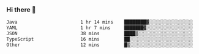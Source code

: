 ### Hi there 👋

<!--START_SECTION:waka-->

```txt
Java                       1 hr 14 mins    ████████▓░░░░░░░░░░░░░░░░   34.40 %
YAML                       1 hr 7 mins     ███████▓░░░░░░░░░░░░░░░░░   31.22 %
JSON                       38 mins         ████▒░░░░░░░░░░░░░░░░░░░░   17.78 %
TypeScript                 16 mins         ██░░░░░░░░░░░░░░░░░░░░░░░   07.57 %
Other                      12 mins         █▒░░░░░░░░░░░░░░░░░░░░░░░   05.54 %
```

<!--END_SECTION:waka-->

<!--
**jerry-shao/jerry-shao** is a ✨ _special_ ✨ repository because its `README.md` (this file) appears on your GitHub profile.

Here are some ideas to get you started:

- 🔭 I’m currently working on ...
- 🌱 I’m currently learning ...
- 👯 I’m looking to collaborate on ...
- 🤔 I’m looking for help with ...
- 💬 Ask me about ...
- 📫 How to reach me: ...
- 😄 Pronouns: ...
- ⚡ Fun fact: ...
-->
